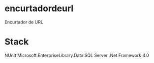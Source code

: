 # encurtadordeurl
Encurtador de URL

# Stack
NUnit
Microsoft.EnterpriseLibrary.Data
SQL Server
.Net Framework 4.0